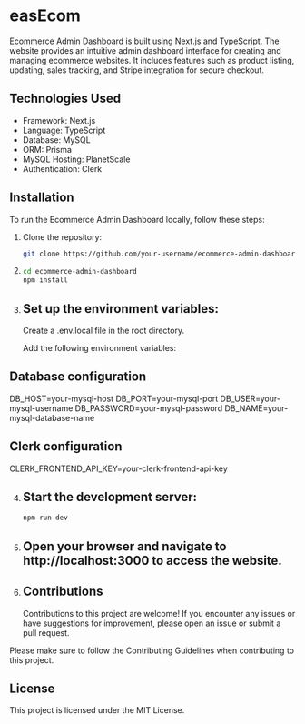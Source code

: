 # easEcom

Ecommerce Admin Dashboard is built using Next.js and TypeScript. The website provides an intuitive admin dashboard interface for creating and managing ecommerce websites. It includes features such as product listing, updating, sales tracking, and Stripe integration for secure checkout.

## Technologies Used

- Framework: Next.js
- Language: TypeScript 
- Database: MySQL
- ORM: Prisma
- MySQL Hosting: PlanetScale
- Authentication: Clerk

## Installation

To run the Ecommerce Admin Dashboard locally, follow these steps:

1. Clone the repository:

   ```bash
   git clone https://github.com/your-username/ecommerce-admin-dashboard.git
   
2. ```bash
   cd ecommerce-admin-dashboard
   npm install
   
3. ## Set up the environment variables:

   Create a .env.local file in the root directory.

   Add the following environment variables:

## Database configuration
   DB_HOST=your-mysql-host
   DB_PORT=your-mysql-port
   DB_USER=your-mysql-username
   DB_PASSWORD=your-mysql-password
   DB_NAME=your-mysql-database-name

## Clerk configuration
CLERK_FRONTEND_API_KEY=your-clerk-frontend-api-key

4. ## Start the development server:
   ```bash
   npm run dev
5. ## Open your browser and navigate to http://localhost:3000 to access the website.

6. ## Contributions
   Contributions to this project are welcome! If you encounter any issues or have suggestions for improvement, please open an issue or submit a pull request.

Please make sure to follow the Contributing Guidelines when contributing to this project.

## License
This project is licensed under the MIT License.

